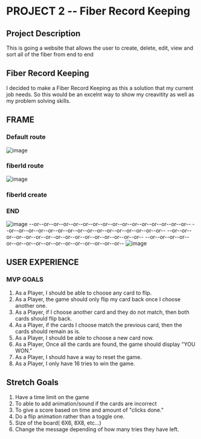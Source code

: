 
# PROJECT 2 -- Fiber Record Keeping 



## Project Description
This is going a website that allows the user to create, delete, edit, view and sort all of the fiber from end to end

## Fiber Record Keeping 
I decided to make a Fiber Record Keeping as this a solution that my current job needs.  So this would be an excelnt way to show my creavitity as well as my problem solving skills.  

## FRAME

### Default route
![image](https://user-images.githubusercontent.com/122843130/230727937-f6fb6f47-f2e2-4dc4-a299-6100491ce218.png)

### fiberId route
![image](https://user-images.githubusercontent.com/122843130/230728450-0909c5f2-f0ed-4939-803d-00a8ae7616e5.png)

### fiberId create


### END

![image](https://user-images.githubusercontent.com/122843130/221381719-aaa9e082-127c-42c8-a785-5ce9255289b4.png)
--or--or--or--or--or--or--or--or--or--or--or--or--or--or--or--or--
--or--or--or--or--or--or--or--or--or--or--or--or--or--or--or--or--
--or--or--or--or--or--or--or--or--or--or--or--or--or--or--or--or--
--or--or--or--or--or--or--or--or--or--or--or--or--or--or--or--or--
![image](https://user-images.githubusercontent.com/122843130/221381792-609211dc-a2cc-4c11-9f21-263b33deff1e.png)





## USER EXPERIENCE

### MVP GOALS

1. As a Player, I should be able to choose any card to flip.
2. As a Player, the game should only flip my card back once I choose another one.
3. As a Player, if I choose another card and they do not match, then both cards should flip back.
4. As a Player, if the cards I choose match the previous card, then the cards should remain as is.
5. As a Player, I should be able to choose a new card now.
6. As a Player, Once all the cards are found, the game should display "YOU WON."
7. As a Player, I should have a way to reset the game.
8. As a Player, I only have 16 tries to win the game.



## Stretch Goals
1. Have a time limit on the game
2. To able to add animation/sound if the cards are incorrect
3. To give a score based on time and amount of "clicks done."
4. Do a flip animation rather than a toggle one. 
5.  Size of the board( 6X6, 8X8, etc...)
6. Change the message depending of how many tries they have left. 
